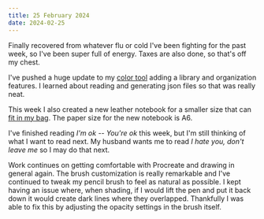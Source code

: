 ```yaml
---
title: 25 February 2024
date: 2024-02-25
---
```


Finally recovered from whatever flu or cold I've been fighting for the past week, so I've been super full of energy. Taxes are also done, so that's off my chest.

I've pushed a huge update to my [color tool](https://color.mattmcadams.com) adding a library and organization features. I learned about reading and generating json files so that was really neat.

This week I also created a new leather notebook for a smaller size that can [fit in my bag](/objects). The paper size for the new notebook is A6.

I've finished reading *I'm ok -- You're ok* this week, but I'm still thinking of what I want to read next. My husband wants me to read *I hate you, don't leave me* so I may do that next.

Work continues on getting comfortable with Procreate and drawing in general again. The brush customization is really remarkable and I've continued to tweak my pencil brush to feel as natural as possible. I kept having an issue where, when shading, if I would lift the pen and put it back down it would create dark lines where they overlapped. Thankfully I was able to fix this by adjusting the opacity settings in the brush itself.
